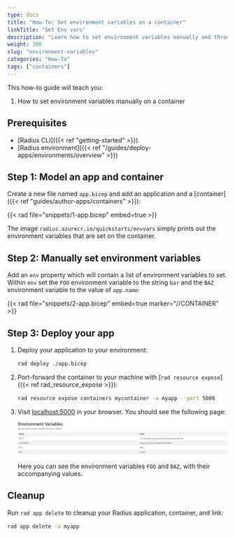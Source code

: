 ```yaml
---
type: docs
title: "How-To: Set environment variables on a container"
linkTitle: "Set Env vars"
description: "Learn how to set environment variables manually and through connections"
weight: 300
slug: "environment-variables"
categories: "How-To"
tags: ["containers"]
---
```


This how-to guide will teach you:

1. How to set environment variables manually on a container

## Prerequisites

- [Radius CLI]({{< ref "getting-started" >}})
- [Radius environment]({{< ref "/guides/deploy-apps/environments/overview" >}})

## Step 1: Model an app and container

Create a new file named `app.bicep` and add an application and a [container]({{< ref "guides/author-apps/containers" >}}):

{{< rad file="snippets/1-app.bicep" embed=true >}}

The image `radius.azurecr.io/quickstarts/envvars` simply prints out the environment variables that are set on the container.

## Step 2: Manually set environment variables

Add an `env` property which will contain a list of environment variables to set. Within `env` set the `FOO` environment variable to the string `bar` and the `BAZ` environment variable to the value of `app.name`:
   
{{< rad file="snippets/2-app.bicep" embed=true marker="//CONTAINER" >}}

## Step 3: Deploy your app

1. Deploy your application to your environment:

   ```bash
   rad deploy ./app.bicep
   ```
1. Port-forward the container to your machine with [`rad resource expose`]({{< ref rad_resource_expose >}}):

    ```bash
    rad resource expose containers mycontainer -a myapp --port 5000
    ```
1. Visit [localhost:5000](http://localhost:5000) in your browser. You should see the following page:

   <img src="screenshot.jpg" alt="Screenshot of the app printing the environment variables" width=1000px />

   Here you can see the environment variables `FOO` and `BAZ`, with their accompanying values.

## Cleanup

Run `rad app delete` to cleanup your Radius application, container, and link:

```bash
rad app delete -a myapp
```
